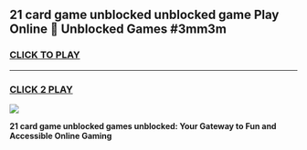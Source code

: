 
## 21 card game unblocked unblocked game Play Online 👋 Unblocked Games #3mm3m
<h3>
<a href="https://premium.freeplayer.one?title=21_card_game_unblocked&ref=21F">CLICK TO PLAY</a></h3>
<hr>

<h3>
<a href="https://premium.freeplayer.one?title=21_card_game_unblocked&ref=21F">CLICK 2 PLAY</a>
  
</h3>

<a href="https://premium.freeplayer.one?title=21_card_game_unblocked&ref=21F/"><img src="https://clearcache.store/games.png"></a>


**21 card game unblocked games unblocked: Your Gateway to Fun and Accessible Online Gaming**
